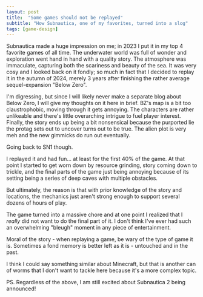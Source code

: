 ```yaml
---
layout: post
title:  "Some games should not be replayed"
subtitle: "How Subnautica, one of my favorites, turned into a slog"
tags: [game-design]
---
```


Subnautica made a huge impression on me; in 2023 I put it in my top 4 favorite games of all time.
The underwater world was full of wonder and exploration went hand in hand with a quality story.
The atmosphere was immaculate, capturing both the scariness and beauty of the sea.
It was very cosy and I looked back on it fondly; so much in fact that I decided to replay it in the autumn of 2024,
merely 3 years after finishing the rather average sequel-expansion "Below Zero".

I'm digressing, but since I will likely never make a separate blog about Below Zero,
I will give my thoughts on it here in brief.
BZ's map is a bit too claustrophobic, moving through it gets annoying.
The characters are rather unlikeable and there's little overarching intrigue to fuel player interest.
Finally, the story ends up being a bit nonsensical because the purported lie the protag
sets out to uncover turns out to be true.
The alien plot is very meh and the new gimmicks do run out eventually.

Going back to SN1 though.

I replayed it and had fun... at least for the first 40% of the game.
At that point I started to get worn down by resource grinding,
story coming down to trickle, and the final parts of the game
just being annoying because of its setting being a series of deep caves with multiple obstacles.

But ultimately, the reason is that with prior knowledge
of the story and locations, the mechanics just aren't strong
enough to support several dozens of hours of play.

The game turned into a massive chore and
at one point I realized that I *really* did not want to do the final part of it.
I don't think I've ever had such an overwhelming "bleugh" moment in any piece of entertainment.

Moral of the story - when replaying a game, be wary of the type of game it is.
Sometimes a fond memory is better left as it is - untouched and in the past.

I think I could say something similar about Minecraft,
but that is another can of worms that I don't want to tackle here
because it's a more complex topic.

PS. Regardless of the above, I am still excited about Subnautica 2 being announced!